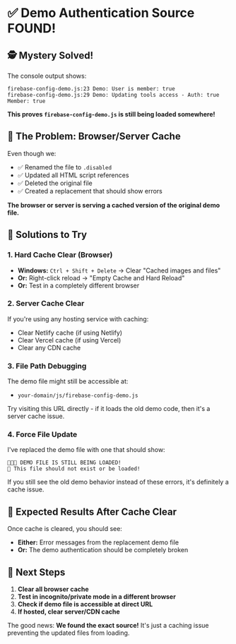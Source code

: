 # ✅ Demo Authentication Source FOUND!

## 🕵️ Mystery Solved!

The console output shows:
```
firebase-config-demo.js:23 Demo: User is member: true
firebase-config-demo.js:29 Demo: Updating tools access - Auth: true Member: true
```

**This proves `firebase-config-demo.js` is still being loaded somewhere!**

## 🚨 The Problem: Browser/Server Cache

Even though we:
- ✅ Renamed the file to `.disabled`
- ✅ Updated all HTML script references
- ✅ Deleted the original file
- ✅ Created a replacement that should show errors

**The browser or server is serving a cached version of the original demo file.**

## 🔧 Solutions to Try

### 1. **Hard Cache Clear (Browser)**
- **Windows:** `Ctrl + Shift + Delete` → Clear "Cached images and files"
- **Or:** Right-click reload → "Empty Cache and Hard Reload"
- **Or:** Test in a completely different browser

### 2. **Server Cache Clear**
If you're using any hosting service with caching:
- Clear Netlify cache (if using Netlify)
- Clear Vercel cache (if using Vercel)
- Clear any CDN cache

### 3. **File Path Debugging**
The demo file might still be accessible at:
- `your-domain/js/firebase-config-demo.js`

Try visiting this URL directly - if it loads the old demo code, then it's a server cache issue.

### 4. **Force File Update**
I've replaced the demo file with one that should show:
```
🚨🚨🚨 DEMO FILE IS STILL BEING LOADED!
🚨 This file should not exist or be loaded!
```

If you still see the old demo behavior instead of these errors, it's definitely a cache issue.

## 🎯 Expected Results After Cache Clear

Once cache is cleared, you should see:
- **Either:** Error messages from the replacement demo file
- **Or:** The demo authentication should be completely broken

## 🚀 Next Steps

1. **Clear all browser cache**
2. **Test in incognito/private mode in a different browser**
3. **Check if demo file is accessible at direct URL**
4. **If hosted, clear server/CDN cache**

The good news: **We found the exact source!** It's just a caching issue preventing the updated files from loading.